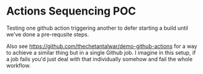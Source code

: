 # Actions Sequencing POC

Testing one github action triggering another to defer starting a build until we've done a pre-requsite steps.

Also see https://github.com/thechetantalwar/demo-github-actions for a way to achieve a similar thing but in a single Github job. I imagine in this setup, if a job fails you'd just deal with that individually somehow and fail the whole workflow.
